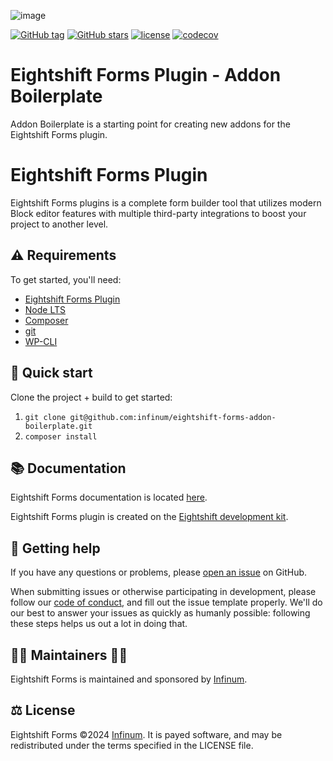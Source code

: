 ![image](https://repository-images.githubusercontent.com/204961525/1788eeba-8046-47bf-b315-32b060db1c8e)

[![GitHub tag](https://img.shields.io/github/tag/infinum/eightshift-forms-addon-boilerplate.svg?style=for-the-badge)](https://github.com/infinum/eightshift-forms-addon-boilerplate)
[![GitHub stars](https://img.shields.io/github/stars/infinum/eightshift-forms-addon-boilerplate.svg?style=for-the-badge&label=Stars)](https://github.com/infinum/eightshift-forms-addon-boilerplate)
[![license](https://img.shields.io/github/license/infinum/eightshift-forms-addon-boilerplate.svg?style=for-the-badge)](https://github.com/infinum/eightshift-forms-addon-boilerplate)
[![codecov](https://img.shields.io/codecov/c/gh/infinum/eightshift-forms-addon-boilerplate/branch/develop?label=Codecov&style=for-the-badge&token=02Lfa2jjoK)](https://codecov.io/gh/infinum/eightshift-forms-addon-boilerplate)

# Eightshift Forms Plugin - Addon Boilerplate

Addon Boilerplate is a starting point for creating new addons for the Eightshift Forms plugin.

# Eightshift Forms Plugin

Eightshift Forms plugins is a complete form builder tool that utilizes modern Block editor features with multiple third-party integrations to boost your project to another level.

## ⚠️ Requirements
To get started, you'll need:

* [Eightshift Forms Plugin](https://github.com/infinum/eightshift-forms)
* [Node LTS](https://nodejs.org/)
* [Composer](https://getcomposer.org/)
* [git](https://git-scm.com/)
* [WP-CLI](https://wp-cli.org/)

## 🏁 Quick start

Clone the project + build to get started:

1. `git clone git@github.com:infinum/eightshift-forms-addon-boilerplate.git`
2. `composer install`

## 📚 Documentation

Eightshift Forms documentation is located [here](docs/README.md).

Eightshift Forms plugin is created on the [Eightshift development kit](https://eightshift.com).

## 🛟 Getting help

If you have any questions or problems, please [open an issue](https://github.com/infinum/eightshift-forms/issues) on GitHub. 

When submitting issues or otherwise participating in development, please follow our [code of conduct](https://github.com/infinum/eightshift-forms/blob/develop/CODE_OF_CONDUCT.md), and fill out the issue template properly. We'll do our best to answer your issues as quickly as humanly possible: following these steps helps us out a lot in doing that.

## 👩‍💻 Maintainers 🧑‍💻 
Eightshift Forms is maintained and sponsored by [Infinum](https://infinum.com).

## ⚖️ License
Eightshift Forms &copy;2024 [Infinum](https://infinum.com). It is payed software, and may be redistributed under the terms specified in the LICENSE file.
